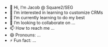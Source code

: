 - 👋 Hi, I’m Jacob @ Square2/SEG
- 👀 I’m interested in learning to customize CRMs
- 🌱 I’m currently learning to do my best
- 💞️ I’m looking to collaborate on ...
- 📫 How to reach me ...
- 😄 Pronouns: ...
- ⚡ Fun fact: ...

<!---
JDavis-S2/JDavis-S2 is a ✨ special ✨ repository because its `README.md` (this file) appears on your GitHub profile.
You can click the Preview link to take a look at your changes.
--->
